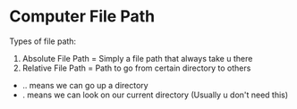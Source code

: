 # Computer File Path

Types of file path:

1. Absolute File Path = Simply a file path that always take u there
2. Relative File Path = Path to go from certain directory to others

- .. means we can go up a directory
- . means we can look on our current directory (Usually u don't need this)
